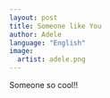 ```yaml
---
layout: post
title: Someone like You
author: Adele
language: "English"
image:
  artist: adele.png
---
```

Someone so cool!!
